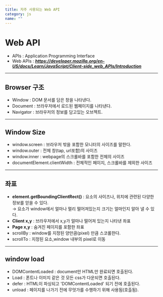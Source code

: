 ```yaml
---
title: 자주 사용되는 Web API
category: js
name: ""
---
```


# Web API

- APIs : Application Programming Interface
- Web APIs : ***https://developer.mozilla.org/en-US/docs/Learn/JavaScript/Client-side_web_APIs/Introduction***

---

## Browser 구조

- Window : DOM 문서를 담은 창을 나타낸다.
- Document : 브라우저에서 로드된 웹페이지를 나타낸다.
- Navigator : 브라우저의 정보를 담고있는 오브젝트.

---

## Window Size

- window.screen : 브라우저 밖을 포함한 모니터의 사이즈를 말한다.
- window.outer : 전체 창(tap, url포함)의 사이즈
- window.inner : webpage의 스크롤바를 포함한 전체의 사이즈
- documentElement.clientWidth : 전체적인 페이지, 스크롤바를 제외한 사이즈

---

## 좌표

- **element.getBoundingClientRect()** : 요소의 사이즈나, 위치에 관련된 다양한 정보를 얻을 수 있다.  
  → 요소가 window에서 얼마나 멀리 떨어져있는지 크기는 얼마인지 알아 낼 수 있다.
- **Client x,y** : 브라우저에서 x,y가 얼마나 떨어져 있는지 나타낸 좌표
- **Page x,y** : 숨겨진 페이지를 포함한 좌표
- scrollBy : window를 지정된 양만큼(pixel) 만큼 스코롤한다.
- scrollTo : 지정된 요소,window 내부의 pixel로 이동

---

## window load

- DOMContentLoaded : document만 HTML만 완료되면 호출된다.
- Load : 폰트나 이미지 같은 것 모든 css가 다운되면 호출된다.
- defer : HTML이 파싱되고 'DOMContentLoaded' 되기 전에 호출된다.
- unload : 페이지를 나가기 전에 무엇가를 수행하기 위해 사용됨(호출됨).
